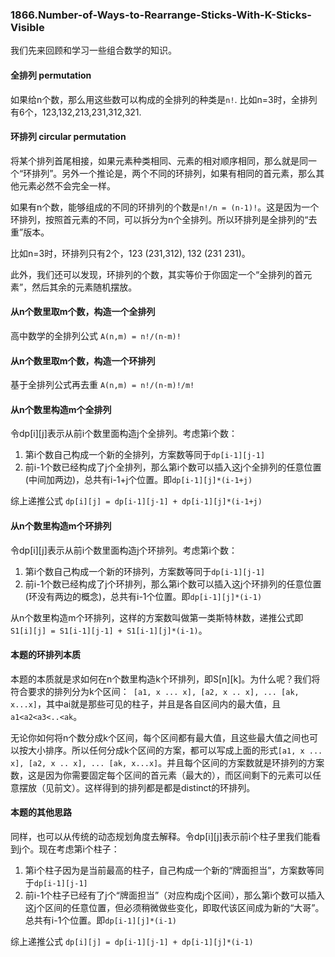 ### 1866.Number-of-Ways-to-Rearrange-Sticks-With-K-Sticks-Visible

我们先来回顾和学习一些组合数学的知识。

#### 全排列 permutation
如果给n个数，那么用这些数可以构成的全排列的种类是```n!```. 比如n=3时，全排列有6个，123,132,213,231,312,321.

#### 环排列 circular permutation
将某个排列首尾相接，如果元素种类相同、元素的相对顺序相同，那么就是同一个“环排列”。另外一个推论是，两个不同的环排列，如果有相同的首元素，那么其他元素必然不会完全一样。

如果有n个数，能够组成的不同的环排列的个数是```n!/n = (n-1)!```。这是因为一个环排列，按照首元素的不同，可以拆分为n个全排列。所以环排列是全排列的“去重”版本。

比如n=3时，环排列只有2个，123 (231,312), 132 (231 231)。

此外，我们还可以发现，环排列的个数，其实等价于你固定一个“全排列的首元素”，然后其余的元素随机摆放。

#### 从n个数里取m个数，构造一个全排列
高中数学的全排列公式 ```A(n,m) = n!/(n-m)!```

#### 从n个数里取m个数，构造一个环排列
基于全排列公式再去重  ```A(n,m) = n!/(n-m)!/m!```

#### 从n个数里构造m个全排列
令dp[i][j]表示从前i个数里面构造j个全排列。考虑第i个数：
1. 第i个数自己构成一个新的全排列，方案数等同于```dp[i-1][j-1]```
2. 前i-1个数已经构成了j个全排列，那么第i个数可以插入这j个全排列的任意位置(中间加两边)，总共有i-1+j个位置。即```dp[i-1][j]*(i-1+j)```

综上递推公式 ```dp[i][j] = dp[i-1][j-1] + dp[i-1][j]*(i-1+j)```

#### 从n个数里构造m个环排列
令dp[i][j]表示从前i个数里面构造j个环排列。考虑第i个数：
1. 第i个数自己构成一个新的环排列，方案数等同于```dp[i-1][j-1]```
2. 前i-1个数已经构成了j个环排列，那么第i个数可以插入这j个环排列的任意位置(环没有两边的概念)，总共有i-1个位置。即```dp[i-1][j]*(i-1)```

从n个数里构造m个环排列，这样的方案数叫做第一类斯特林数，递推公式即 ```S1[i][j] = S1[i-1][j-1] + S1[i-1][j]*(i-1)```。

#### 本题的环排列本质
本题的本质就是求如何在n个数里构造k个环排列，即S[n][k]。为什么呢？我们将符合要求的排列分为k个区间：``` [a1, x ... x], [a2, x .. x], ... [ak, x...x]```，其中ai就是那些可见的柱子，并且是各自区间内的最大值，且```a1<a2<a3<..<ak```。

无论你如何将n个数分成k个区间，每个区间都有最大值，且这些最大值之间也可以按大小排序。所以任何分成k个区间的方案，都可以写成上面的形式```[a1, x ... x], [a2, x .. x], ... [ak, x...x]```。并且每个区间的方案数就是环排列的方案数，这是因为你需要固定每个区间的首元素（最大的），而区间剩下的元素可以任意摆放（见前文）。这样得到的排列都是都是distinct的环排列。

#### 本题的其他思路
同样，也可以从传统的动态规划角度去解释。令dp[i][j]表示前i个柱子里我们能看到j个。现在考虑第i个柱子：
1. 第i个柱子因为是当前最高的柱子，自己构成一个新的“牌面担当”，方案数等同于```dp[i-1][j-1]```
2. 前i-1个柱子已经有了j个“牌面担当”（对应构成j个区间），那么第i个数可以插入这j个区间的任意位置，但必须稍微做些变化，即取代该区间成为新的“大哥”。总共有i-1个位置。即```dp[i-1][j]*(i-1)```

综上递推公式 ```dp[i][j] = dp[i-1][j-1] + dp[i-1][j]*(i-1)```

